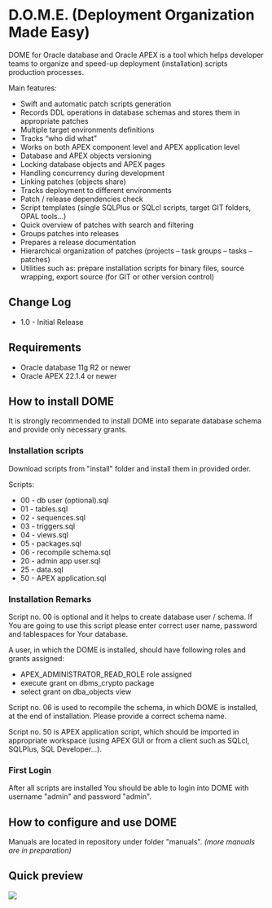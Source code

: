 # D.O.M.E. (Deployment Organization Made Easy)
DOME for Oracle database and Oracle APEX is a tool which helps developer teams to organize and speed-up deployment (installation) scripts production processes.

Main features:
- Swift and automatic patch scripts generation
- Records DDL operations in database schemas and stores them in appropriate patches
- Multiple target environments definitions
- Tracks “who did what”
- Works on both APEX component level and APEX application level
- Database and APEX objects versioning
- Locking database objects and APEX pages
- Handling concurrency during development
- Linking patches (objects share)
- Tracks deployment to different environments
- Patch / release dependencies check
- Script templates (single SQLPlus or SQLcl scripts, target GIT folders, OPAL tools...)
- Quick overview of patches with search and filtering
- Groups patches into releases
- Prepares a release documentation
- Hierarchical organization of patches (projects – task groups – tasks – patches)
- Utilities such as: prepare installation scripts for binary files, source wrapping, export source (for GIT or other version control) 

## Change Log
- 1.0 - Initial Release

## Requirements
- Oracle database 11g R2 or newer
- Oracle APEX 22.1.4 or newer

## How to install DOME
It is strongly recommended to install DOME into separate database schema and provide only necessary grants.

### Installation scripts
Download scripts from "install" folder and install them in provided order.

Scripts: 
- 00 - db user (optional).sql
- 01 - tables.sql
- 02 - sequences.sql
- 03 - triggers.sql
- 04 - views.sql
- 05 - packages.sql
- 06 - recompile schema.sql
- 20 - admin app user.sql
- 25 - data.sql
- 50 - APEX application.sql

### Installation Remarks
Script no. 00 is optional and it helps to create database user / schema.
If You are going to use this script please enter correct user name, password and tablespaces for Your database.

A user, in which the DOME is installed, should have following roles and grants assigned:
- APEX_ADMINISTRATOR_READ_ROLE role assigned
- execute grant on dbms_crypto package
- select grant on dba_objects view

Script no. 06 is used to recompile the schema, in which DOME is installed, at the end of installation. Please provide a correct schema name.

Script no. 50 is APEX application script, which should be imported in appropriate workspace (using APEX GUI or from a client such as SQLcl, SQLPlus, SQL Developer...).

### First Login
After all scripts are installed You should be able to login into DOME with username "admin" and password "admin".

## How to configure and use DOME
Manuals are located in repository under folder "manuals".
*(more manuals are in preparation)*

## Quick preview
![](https://github.com/zorantica/dome/blob/main/preview/preview01.jpg)
